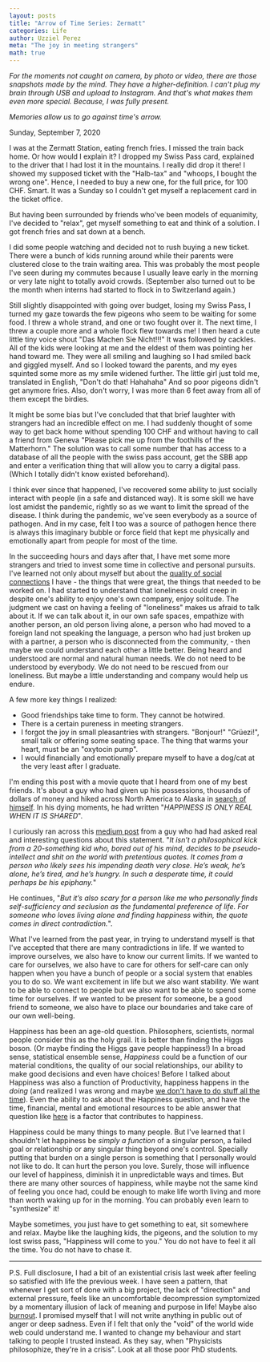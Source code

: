 ```yaml
---
layout: posts
title: "Arrow of Time Series: Zermatt"
categories: Life
author: Uzziel Perez
meta: "The joy in meeting strangers"
math: true
---
```


*For the moments not caught on camera, by photo or video, there are those snapshots made by the mind. They have a higher-definition. I can't plug my brain through USB and upload to Instagram. And that's what makes them even more special. Because, I was fully present.*

*Memories allow us to go against time's arrow.*

Sunday, September 7, 2020

I was at the Zermatt Station, eating french fries. I missed the train back home. Or how would I explain it? I dropped my Swiss Pass card, explained to the driver that I had lost it in the mountains. I really did drop it there! I showed my supposed ticket with the "Halb-tax" and "whoops, I bought the wrong one". Hence, I needed to buy a new one, for the full price, for 100 CHF. Smart. It was a Sunday so I couldn't get myself a replacement card in the ticket office.

But having been surrounded by friends who've been models of equanimity, I've decided to "relax", get myself something to eat and think of a solution. I got french fries and sat down at a bench.

I did some people watching and decided not to rush buying a new ticket. There were a bunch of kids running around while their parents were clustered close to the train waiting area. This was probably the most people I've seen during my commutes because I usually leave early in the morning or very late night to totally avoid crowds. (September also turned out to be the month when interns had started to flock in to Switzerland again.)

Still slightly disappointed with going over budget, losing my Swiss Pass, I turned my gaze towards the few pigeons who seem to be waiting for some food. I threw a whole strand, and one or two fought over it. The next time, I threw a couple more and a whole flock flew towards me! I then heard a cute little tiny voice shout "Das Machen Sie Nicht!!!" It was followed by cackles. All of the kids were looking at me and the eldest of them was pointing her hand toward me. They were all smiling and laughing so I had smiled back and giggled myself. And so I looked toward the parents, and my eyes squinted some more as my smile widened further. The little girl just told me, translated in English, "Don't do that! Hahahaha" And so poor pigeons didn't get anymore fries. Also, don't worry, I was more than 6 feet away from all of them except the birdies.

It might be some bias but I've concluded that that brief laughter with strangers had an incredible effect on me. I had suddenly thought of some way to get back home without spending 100 CHF and without having to call a friend from Geneva "Please pick me up from the foothills of the Matterhorn." The solution was to call some number that has access to a database of all the people with the swiss pass account, get the SBB app and enter a verification thing that will allow you to carry a digital pass. (Which I totally didn't know existed beforehand).

I think ever since that happened, I've recovered some ability to just socially interact with people (in a safe and distanced way). It is some skill we have lost amidst the pandemic, rightly so as we want to limit the spread of the disease. I think during the pandemic, we've seen everybody as a source of pathogen. And in my case, felt I too was a source of pathogen hence there is always this imaginary bubble or force field that kept me physically and emotionally apart from people for most of the time.

In the succeeding hours and days after that, I have met some more strangers and tried to invest some time in collective and personal pursuits. I've learned not only about myself but about the [quality of social connections](https://open.spotify.com/episode/3lT7o2zflFaDeD8An9zhri?si=ZxcryerpT8qWmDcIeAQfEA) I have - the things that were great, the things that needed to be worked on. I had started to understand that loneliness could creep in despite one's ability to enjoy one's own company, enjoy solitude. The judgment we cast on having a feeling of "loneliness" makes us afraid to talk about it. If we can talk about it, in our own safe spaces, empathize with another person, an old person living alone, a person who had moved to a foreign land not speaking the language, a person who had just broken up with a partner, a person who is disconnected from the community, - then maybe we could understand each other a little better. Being heard and understood are normal and natural human needs. We do not need to be understood by everybody. We do not need to be rescued from our loneliness. But maybe a little understanding and company would help us endure.

A few more key things I realized:
- Good friendships take time to form. They cannot be hotwired.
- There is a certain pureness in meeting strangers.
- I forgot the joy in small pleasantries with strangers. "Bonjour!" "Grüezi!", small talk or offering some seating space. The thing that warms your heart, must be an "oxytocin pump".
- I would financially and emotionally prepare myself to have a dog/cat at the very least after I graduate.

I'm ending this post with a movie quote that I heard from one of my best friends. It's about a guy who had given up his possessions, thousands of dollars of money and hiked across North America to Alaska in [search of himself](https://www.youtube.com/watch?v=PWRHTFwpRys). In his dying moments, he had written "*HAPPINESS IS ONLY REAL WHEN IT IS SHARED*".

I curiously ran across this [medium post](https://thatnameasif.medium.com/happiness-is-only-real-when-shared-377c871eb65a) from a guy who had had asked real and interesting questions about this statement. "*It isn’t a philosophical kick from a 20-something kid who, bored out of his mind, decides to be pseudo-intellect and shit on the world with pretentious quotes. It comes from a person who likely sees his impending death very close. He’s weak, he’s alone, he’s tired, and he’s hungry. In such a desperate time, it could perhaps be his epiphany.*"

He continues, "*But it’s also scary for a person like me who personally finds self-sufficiency and seclusion as the fundamental preference of life. For someone who loves living alone and finding happiness within, the quote comes in direct contradiction.*".

What I've learned from the past year, in trying to understand myself is that I've accepted that there are many contradictions in life. If we wanted to improve ourselves, we also have to know our current limits. If we wanted to care for ourselves, we also have to care for others for self-care can only happen when you have a bunch of people or a social system that enables you to do so. We want excitement in life but we also want stability.  We want to be able to connect to people but we also want to be able to spend some time for ourselves. If we wanted to be present for someone, be a good friend to someone, we also have to place our boundaries and take care of our own well-being.

Happiness has been an age-old question. Philosophers, scientists, normal people consider this as the holy grail. It is better than finding the Higgs boson. (Or maybe finding the Higgs gave people happiness!) In a broad sense, statistical ensemble sense, *Happiness* could be a function of our material conditions, the quality of our social relationships, our ability to make good decisions and even have choices! Before I talked about Happiness was also a function of Productivity, happiness happens in the *doing* (and realized I was wrong and maybe [we don't have to do stuff all the time](https://www.youtube.com/watch?v=arj7oStGLkU)). Even the ability to ask about the Happiness question, and have the time, financial, mental and emotional resources to be able answer that question like [here](https://www.buzzsprout.com/1030039/6057664) is a factor that contributes to happiness.

Happiness could be many things to many people. But I've learned that I shouldn't let happiness be *simply a function* of a singular person, a failed goal or relationship or any singular thing beyond one's control. Specially putting that burden on a single person is something that I personally would not like to do. It can hurt the person you love. Surely, those will influence our level of happiness, diminish it in unpredictable ways and times. But there are many other sources of happiness, while maybe not the same kind of feeling you once had, could be enough to make life worth living and more than worth waking up for in the morning. You can probably even learn to "synthesize" it!

Maybe sometimes, you just have to get something to eat, sit somewhere and relax. Maybe like the laughing kids, the pigeons, and the solution to my lost swiss pass, "Happiness will come to you." You do not have to feel it all the time.
You do not have to chase it.

---
P.S. Full disclosure, I had a bit of an existential crisis last week after feeling so satisfied with life the previous week. I have seen a pattern, that whenever I get sort of done with a big project, the lack of "direction" and external pressure, feels like an uncomfortable decompression symptomized by a momentary illusion of lack of meaning and purpose in life! Maybe also [burnout](https://open.spotify.com/episode/57lSXDGL5qiGCu1BWwHXJU?si=evxtl0IQS1SI9ITwElwcTw). I promised myself that I will not write anything in public out of anger or deep sadness. Even if I felt that only the "void" of the world wide web could understand me. I wanted to change my behaviour and start talking to people I trusted instead. As they say, when "Physicists philosophize, they're in a crisis". Look at all those poor PhD students.
